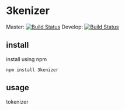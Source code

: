 # 3kenizer


Master: [![Build Status](https://travis-ci.org/elmerbulthuis/3kenizer.png?branch=master)](https://travis-ci.org/elmerbulthuis/3kenizer)
Develop: [![Build Status](https://travis-ci.org/elmerbulthuis/3kenizer.png?branch=develop)](https://travis-ci.org/elmerbulthuis/3kenizer)


## install

install using npm

	npm install 3kenizer


## usage

tokenizer


	

